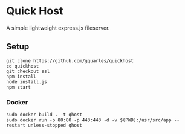 # Quick Host
A simple lightweight express.js fileserver.

## Setup
```
git clone https://github.com/gquarles/quickhost
cd quickhost
git checkout ssl
npm install
node install.js
npm start
```

### Docker
```
sudo docker build . -t qhost
sudo docker run -p 80:80 -p 443:443 -d -v $(PWD):/usr/src/app --restart unless-stopped qhost
```